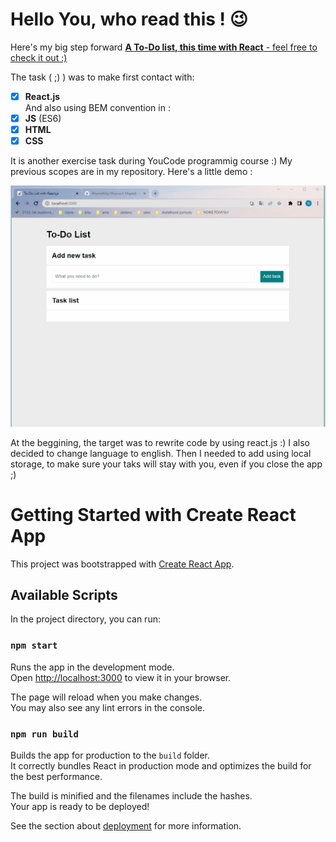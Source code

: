 # Hello You, who read this ! 😉

Here's my big step forward [**A To-Do list, this time with React** - feel free to check it out :)](https://woytekmig.github.io/to-do-list-with-react/)

The task ( ;) ) was to make first contact with:  
- [x] **React.js**   
And also using BEM convention in :
- [x] **JS** (ES6)  
- [x] **HTML** 
- [x] **CSS**  

It is another exercise task during YouCode programmig course :) My previous scopes are in my repository. Here's a little demo : 

![show](public/to-do-list-react-v3.gif)

At the beggining, the target was to rewrite code by using react.js :) I also decided to change language to english. Then I needed to add using local storage, to make sure your taks will stay with you, even if you close the app ;) 



# Getting Started with Create React App

This project was bootstrapped with [Create React App](https://github.com/facebook/create-react-app).

## Available Scripts

In the project directory, you can run:

### `npm start`

Runs the app in the development mode.\
Open [http://localhost:3000](http://localhost:3000) to view it in your browser.

The page will reload when you make changes.\
You may also see any lint errors in the console.

### `npm run build`

Builds the app for production to the `build` folder.\
It correctly bundles React in production mode and optimizes the build for the best performance.

The build is minified and the filenames include the hashes.\
Your app is ready to be deployed!

See the section about [deployment](https://facebook.github.io/create-react-app/docs/deployment) for more information.


